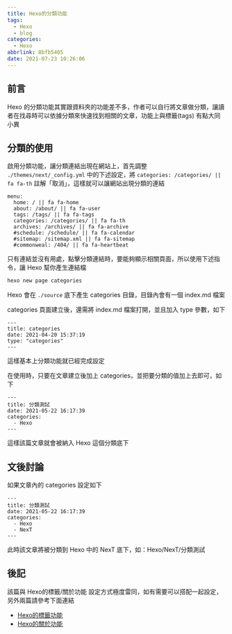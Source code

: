 ```yaml
---
title: Hexo的分類功能
tags:
  - Hexo
  - blog
categories:
  - Hexo
abbrlink: 8bfb5405
date: 2021-07-23 10:26:06
---
```


## 前言

Hexo 的分類功能其實跟資料夾的功能差不多，作者可以自行將文章做分類，讓讀者在找尋時可以依據分類來快速找到相關的文章，功能上與標籤(tags) 有點大同小異

<!--more-->

## 分類的使用

啟用分類功能，讓分類連結出現在網站上，首先調整 `./themes/next/_config.yml` 中的下述設定，將 `categories: /categories/ || fa fa-th` 註解「取消」，這樣就可以讓網站出現分類的連結

```
menu:
  home: / || fa fa-home
  about: /about/ || fa fa-user
  tags: /tags/ || fa fa-tags
  categories: /categories/ || fa fa-th
  archives: /archives/ || fa fa-archive
  #schedule: /schedule/ || fa fa-calendar
  #sitemap: /sitemap.xml || fa fa-sitemap
  #commonweal: /404/ || fa fa-heartbeat
```

只有連結並沒有用處，點擊分類連結時，要能夠顯示相關頁面，所以使用下述指令，讓 Hexo 幫你產生連結檔

```bash
hexo new page categories
```

Hexo 會在 `./source` 底下產生 categories 目錄，目錄內會有一個 index.md 檔案

categories 頁面建立後，還需將 index.md 檔案打開，並且加入 type 參數，如下

```
---
title: categories
date: 2021-04-20 15:37:19
type: "categories"
---
```

這樣基本上分類功能就已經完成設定

在使用時，只要在文章建立後加上 categories，並把要分類的值加上去即可，如下

```
---
title: 分類測試
date: 2021-05-22 16:17:39
categories:
  - Hexo
---
```

這樣該篇文章就會被納入 Hexo 這個分類底下

## 文後討論

如果文章內的 categories 設定如下

```
---
title: 分類測試
date: 2021-05-22 16:17:39
categories:
  - Hexo
  - NexT
---
```

此時該文章將被分類到 Hexo 中的 NexT 底下，如：Hexo/NexT/分類測試

## 後記

該篇與 Hexo的標籤/關於功能 設定方式極度雷同，如有需要可以搭配一起設定，另外兩篇請參考下面連結

- [Hexo的標籤功能](https://blog.tonyjhang.dev/posts/1436c3e2)
- [Hexo的關於功能](https://blog.tonyjhang.dev/posts/8be085a8)
